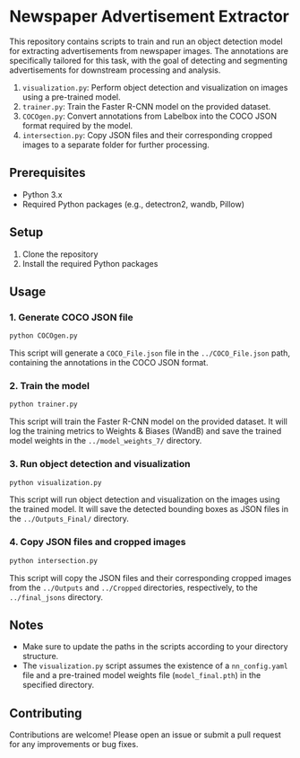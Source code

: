 # Newspaper Advertisement Extractor
This repository contains scripts to train and run an object detection model for extracting advertisements from newspaper images. The annotations are specifically tailored for this task, with the goal of detecting and segmenting advertisements for downstream processing and analysis.

1. `visualization.py`: Perform object detection and visualization on images using a pre-trained model.
2. `trainer.py`: Train the Faster R-CNN model on the provided dataset.
3. `COCOgen.py`: Convert annotations from Labelbox into the COCO JSON format required by the model.
4. `intersection.py`: Copy JSON files and their corresponding cropped images to a separate folder for further processing.

## Prerequisites

- Python 3.x
- Required Python packages (e.g., detectron2, wandb, Pillow)

## Setup

1. Clone the repository
2. Install the required Python packages

## Usage

### 1. Generate COCO JSON file

```bash
python COCOgen.py
```

This script will generate a `COCO_File.json` file in the `../COCO_File.json` path, containing the annotations in the COCO JSON format.

### 2. Train the model

```bash
python trainer.py
```

This script will train the Faster R-CNN model on the provided dataset. It will log the training metrics to Weights & Biases (WandB) and save the trained model weights in the `../model_weights_7/` directory.

### 3. Run object detection and visualization

```bash
python visualization.py
```

This script will run object detection and visualization on the images using the trained model. It will save the detected bounding boxes as JSON files in the `../Outputs_Final/` directory.

### 4. Copy JSON files and cropped images

```bash
python intersection.py
```

This script will copy the JSON files and their corresponding cropped images from the `../Outputs` and `../Cropped` directories, respectively, to the `../final_jsons` directory.

## Notes

- Make sure to update the paths in the scripts according to your directory structure.
- The `visualization.py` script assumes the existence of a `nn_config.yaml` file and a pre-trained model weights file (`model_final.pth`) in the specified directory.

## Contributing

Contributions are welcome! Please open an issue or submit a pull request for any improvements or bug fixes.